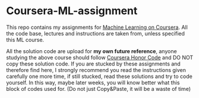 # Coursera-ML-assignment


This repo contains my assignments for [Machine Learning on Coursera](https://www.coursera.org/learn/machine-learning/). All the code base, lectures and instructions are taken from, unless specified this ML course. 

All the solution code are upload for **my own future reference**, anyone studying the above course should follow [Coursera Honor Code](https://learner.coursera.help/hc/en-us/articles/209818863-Coursera-Honor-Code) and DO NOT copy these solution code. If you are stucked by these assignments and therefore find here, I strongly recommend you read the instructions given carefully one more time, if still stucked, read these solutions and try to code yourself. In this way, maybe later weeks, you will know better what this block of codes used for. (Do not just Copy&Paste, it will be a waste of time)